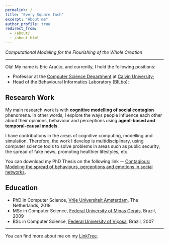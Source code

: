 ```yaml
---
permalink: /
title: "Every Square Inch"
excerpt: "About me"
author_profile: true
redirect_from: 
  - /about/
  - /about.html
---
```


*Computational Modeling for the Flourishing of the Whole Creation*

---

Olá! My name is Eric Araújo, and currently, I hold the following positions:

* Professor at the [Computer Science Department](https://calvin.edu/academics/school-stem/computer-science) at [Calvin University](https://calvin.edu/);
* Head of the Behavioural Informatics Laboratory (BILbo);



## Research Work

My main research work is with **cognitive modelling of social contagion** phenomena. In other words, I explore the ways people influence each other about their opinions, behaviour and perceptions using **agent-based and temporal-causal models**.

I have contributions in the areas of cognitive computing, modelling and simulation. Therefore, the work I develop is multidisciplinary, using computer science tools to solve problems in areas such as public security, the spread of fake news, promoting healthier lifestyles, etc.

You can download my PhD Thesis on the following link -- [Contagious: Modeling the spread of behaviours, perceptions and emotions in social networks](../files/Contagious_Eric_Araujo.pdf).

## Education

* PhD in Computer Science, [Vrije Universiteit Amsterdam](https://vu.nl/nl), The Netherlands, 2018
* MSc in Computer Science, [Federal University of Minas Gerais](https://ufmg.br/), Brazil, 2009
* BSc in Computer Science, [Federal University of Viçosa](https://www.ufv.br/), Brazil, 2007

---

You can find more about me on my [LinkTree](https://linktr.ee/earaujo).